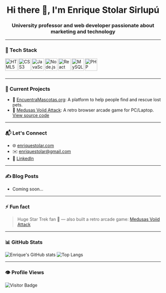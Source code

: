 <h1 align="center">Hi there 👋, I'm Enrique Stolar Sirlupú</h1>
<h3 align="center">University professor and web developer passionate about marketing and technology</h3>

---

### 🧰 Tech Stack

<img align="left" alt="HTML5" width="40px" src="https://cdn.jsdelivr.net/gh/devicons/devicon/icons/html5/html5-original.svg" />
<img align="left" alt="CSS3" width="40px" src="https://cdn.jsdelivr.net/gh/devicons/devicon/icons/css3/css3-original.svg" />
<img align="left" alt="JavaScript" width="40px" src="https://cdn.jsdelivr.net/gh/devicons/devicon/icons/javascript/javascript-original.svg" />
<img align="left" alt="Node.js" width="40px" src="https://cdn.jsdelivr.net/gh/devicons/devicon/icons/nodejs/nodejs-original.svg" />
<img align="left" alt="React" width="40px" src="https://cdn.jsdelivr.net/gh/devicons/devicon/icons/react/react-original.svg" />
<img align="left" alt="MySQL" width="40px" src="https://cdn.jsdelivr.net/gh/devicons/devicon/icons/mysql/mysql-original.svg" />
<img align="left" alt="PHP" width="40px" src="https://cdn.jsdelivr.net/gh/devicons/devicon/icons/php/php-original.svg" />
<br><br><br>

---

### 🚀 Current Projects

- 🐾 [EncuentraMascotas.org](https://github.com/estolar/EncuentraMascotas): A platform to help people find and rescue lost pets.
- 👾 [Medusas Voiid Attack](https://enriquestolar.com/medusa/): A retro browser arcade game for PC/Laptop. [View source code](https://github.com/estolar/MedusasGame)

---

### 📬 Let's Connect

- 🌐 [enriquestolar.com](https://enriquestolar.com)
- ✉️ enriquestolar@gmail.com
- 💼 [LinkedIn](https://www.linkedin.com/in/enriquestolar/)

---

### ✍️ Blog Posts

<!-- You can write here or link your Medium / Dev.to posts -->
- Coming soon…

---

### ⚡ Fun fact

> Huge Star Trek fan 🖖 — also built a retro arcade game: [Medusas Voiid Attack](https://enriquestolar.com/medusa/)

---

### 📊 GitHub Stats

![Enrique's GitHub stats](https://github-readme-stats.vercel.app/api?username=estolar&show_icons=true&theme=react)
![Top Langs](https://github-readme-stats.vercel.app/api/top-langs/?username=estolar&layout=compact&theme=react)

---

### 👁️ Profile Views

![Visitor Badge](https://komarev.com/ghpvc/?username=estolar&label=Profile+Views&color=blue)
